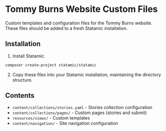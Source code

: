 # Tommy Burns Website Custom Files

Custom templates and configuration files for the Tommy Burns website. These files should be added to a fresh Statamic installation.

## Installation

1. Install Statamic:
```bash
composer create-project statamic/statamic
```

2. Copy these files into your Statamic installation, maintaining the directory structure.

## Contents

- `content/collections/stories.yaml` - Stories collection configuration
- `content/collections/pages/` - Custom pages (stories and submit)
- `resources/views/` - Custom templates
- `content/navigation/` - Site navigation configuration